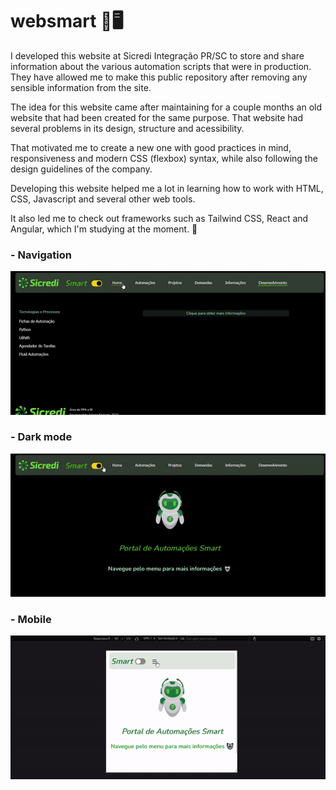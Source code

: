# websmart :robot::desktop_computer:

I developed this website at Sicredi Integração PR/SC to store and share information about the various automation scripts that were in production. They have allowed me to make this public repository after removing any sensible information from the site.

The idea for this website came after maintaining for a couple months an old website that had been created for the same purpose. That website had several problems in its design, structure and acessibility. 

That motivated me to create a new one with good practices in mind, responsiveness and modern CSS (flexbox) syntax, while also following the design guidelines of the company. 

Developing this website helped me a lot in learning how to work with HTML, CSS, Javascript and several other web tools. 

It also led me to check out frameworks such as Tailwind CSS, React and Angular, which I'm studying at the moment. :saxophone: 

### - Navigation
![navigation](https://github.com/JulianoKosloski/websmart/blob/main/navigation.gif)

### - Dark mode
![dark mode](https://github.com/JulianoKosloski/websmart/blob/main/dark_mode.gif)

### - Mobile
![mobile](https://github.com/JulianoKosloski/websmart/blob/main/mobile.gif)
